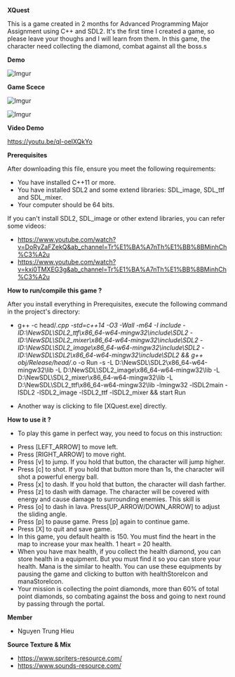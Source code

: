 **XQuest**

This is a game created in 2 months for Advanced Programming Major Assignment using C++ and SDL2. It's the first time I created a game, so please leave your thoughs and I will learn from them.
In this game, the character need collecting the diamond, combat against all the boss.s

**Demo**

![Imgur](https://i.imgur.com/i7f4DND.png)

**Game Scece**

![Imgur](https://i.imgur.com/VggNEMq.png)

![Imgur](https://i.imgur.com/LDrTV7I.png)

**Video Demo**

https://youtu.be/qI-oeIXQkYo

**Prerequisites**

After downloading this file, ensure you meet the following requirements:
* You have installed C++11 or more.
* You have installed SDL2 and some extend libraries: SDL_image, SDL_ttf and SDL_mixer.
* Your computer should be 64 bits.

If you can't install SDL2, SDL_image or other extend libraries, you can refer some videos:
* https://www.youtube.com/watch?v=DoRyZaFZekQ&ab_channel=Tr%E1%BA%A7nTh%E1%BB%8BMinhCh%C3%A2u
* https://www.youtube.com/watch?v=kxi0TMXEG3g&ab_channel=Tr%E1%BA%A7nTh%E1%BB%8BMinhCh%C3%A2u

**How to run/compile this game ?**

After you install everything in Prerequisites, execute the following command in the project's directory: 
* g++ -c head/*.cpp -std=c++14 -O3 -Wall -m64 -I include -ID:\NewSDL\SDL2_ttf\x86_64-w64-mingw32\include\SDL2 -ID:\NewSDL\SDL2_mixer\x86_64-w64-mingw32\include\SDL2 -ID:\NewSDL\SDL2_image\x86_64-w64-mingw32\include\SDL2 -ID:\NewSDL\SDL2\x86_64-w64-mingw32\include\SDL2 && g++ obj/Release/head/*.o -o Run -s -L D:\NewSDL\SDL2\x86_64-w64-mingw32\lib -L D:\NewSDL\SDL2_image\x86_64-w64-mingw32\lib -L D:\NewSDL\SDL2_mixer\x86_64-w64-mingw32\lib -L D:\NewSDL\SDL2_ttf\x86_64-w64-mingw32\lib -lmingw32 -lSDL2main -lSDL2 -lSDL2_image -lSDL2_ttf -lSDL2_mixer && start Run
- Another way is clicking to file [XQuest.exe] directly.

**How to use it ?**

- To play this game in perfect way, you need to focus on this instruction:
* Press [LEFT_ARROW] to move left.
* Press [RIGHT_ARROW] to move right.
* Press [v] to jump. If you hold that button, the character will jump higher.
* Press [c] to shot. If you hold that button more than 1s, the character will shot a powerful energy ball.
* Press [x] to dash. If you hold that button, the character will dash farther.
* Press [z] to dash with damage. The character will be covered with energy and cause damage to surrounding enemies. This skill is
* Press [o] to dash in lava. Press[UP_ARROW/DOWN_ARROW] to adjust the sliding angle.
* Press [p] to pause game. Press [p] again to continue game.
* Press [X] to quit and save game.
* In this game, you default health is 150. You must find the heart in the map to increase your max health. 1 heart = 20 health.
* When you have max health, if you collect the health diamond, you can store health in a equipment. But you must find it so you can store your health. Mana is the similar to health. You can use these equipments by pausing the game and clicking to button with healthStoreIcon and manaStoreIcon.
* Your mission is collecting the point diamonds, more than 60% of total point diamonds, so combating against the boss and going to next round by passing through the portal.

**Member**
* Nguyen Trung Hieu

**Source Texture & Mix**

* https://www.spriters-resource.com/
* https://www.sounds-resource.com/ 







